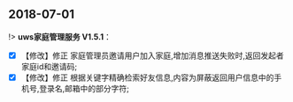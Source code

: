 

##  2018-07-01

!> **uws家庭管理服务 V1.5.1**：  
 
- [x]  【修改】修正 家庭管理员邀请用户加入家庭,增加消息推送失败时,返回发起者家庭id和邀请码;  
- [x]  【修改】修正 根据关键字精确检索好友信息,内容为屏蔽返回用户信息中的手机号,登录名,邮箱中的部分字符;